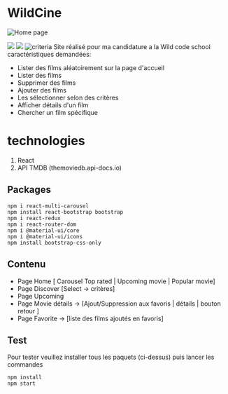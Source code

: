 ﻿# 				WildCine
![Home page](https://lh3.googleusercontent.com/DlcxDeGxv_ip_ZyLnL_Wjtq_dlPBM5yWBtunCRr6Mz-YrWqDy54Yvvs36wDkm5E27EdrOQp9m7j5)

![
](https://lh3.googleusercontent.com/bj9WeKazN3kqDxk-M2m-Q3df47CsO3N0jwci2nKU45QNbUWGHrHHZZMfwogJWoWnL8Hz_RBDymUc "Details")
![
](https://lh3.googleusercontent.com/kULhG92TW_X3KK_XZKFz43d7jGPCjo4oHVuUJs--wvHWVFe7wc6ICk5p7EEe13UkGJOch3tjYndN "mobile details")
![criteria](https://lh3.googleusercontent.com/ZkouZAjdrXw0XqZ5QvbQSne2-e8nat7wS6w5dxJPaU6oGoT7_1XazTcE2SeMdmO4iOLnll7hhvfB)
Site réalisé pour ma candidature a la Wild code school 
caractéristiques demandées:
-   Lister des films aléatoirement sur la page d'accueil 
-   Lister des films
-   Supprimer des films 
-   Ajouter des films
-   Les sélectionner selon des critères 
-   Afficher détails d'un film 
-   Chercher un film spécifique 

# technologies 

 1. React
 2. API TMDB (themoviedb.api-docs.io)

## Packages

    npm i react-multi-carousel
    npm install react-bootstrap bootstrap
    npm i react-redux
    npm i react-router-dom
    npm i @material-ui/core
    npm i @material-ui/icons
    npm install bootstrap-css-only

## Contenu

 - Page Home [ Carousel Top rated | Upcoming movie | Popular movie]
 - Page Discover [Select -> critères]
 - Page Upcoming
 - Page Movie détails -> [Ajout/Suppression aux favoris | détails | bouton retour ]
 - Page Favorite -> [liste des films ajoutés en favoris]

## Test

Pour tester veuillez installer tous les paquets (ci-dessus)
puis lancer les commandes

    npm install
    npm start

